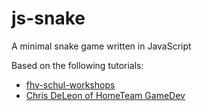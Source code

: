 # js-snake
A minimal snake game written in JavaScript

Based on the following tutorials:
- [fhv-schul-workshops](https://fhv-schul-workshops.readthedocs.io/de/latest/javascript/tutorials/snake/snake-tutorial.html)
- [Chris DeLeon of HomeTeam GameDev](https://www.youtube.com/watch?v=xGmXxpIj6vs)
